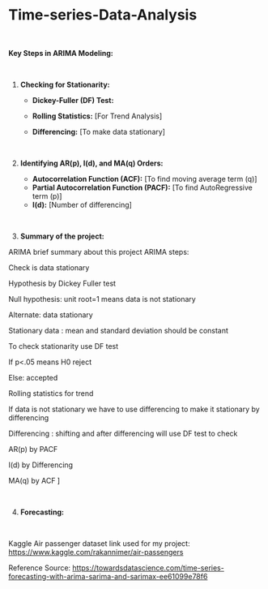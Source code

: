 # Time-series-Data-Analysis
<br>

**Key Steps in ARIMA Modeling:**

<br>

1. **Checking for Stationarity:**
   - **Dickey-Fuller (DF) Test:**
     
   - **Rolling Statistics:**
     [For Trend Analysis]
   - **Differencing:**
     [To make data stationary]

<br>

2. **Identifying AR(p), I(d), and MA(q) Orders:**

   - **Autocorrelation Function (ACF):**
     [To find moving average term (q)]
   - **Partial Autocorrelation Function (PACF):**
     [To find AutoRegressive term (p)]
   - **I(d):**
     [Number of differencing]

<br>

3. **Summary of the project:**

ARIMA brief summary about this project
ARIMA steps:

Check is data stationary 

Hypothesis by Dickey Fuller test 

Null hypothesis: unit root=1 means data is not stationary 

Alternate: data stationary 

Stationary data : mean and standard deviation should be constant

To check stationarity use DF test

If p<.05 means H0 reject 

Else: accepted 

Rolling statistics for trend 

If data is not stationary we have to use differencing to make it stationary by differencing 

Differencing : shifting and after differencing will use DF test to check 

AR(p) by PACF 

I(d) by Differencing

MA(q) by ACF ]

<br>

4. **Forecasting:**

 

<br>


 Kaggle Air passenger dataset link used for my project: https://www.kaggle.com/rakannimer/air-passengers

Reference Source: https://towardsdatascience.com/time-series-forecasting-with-arima-sarima-and-sarimax-ee61099e78f6


